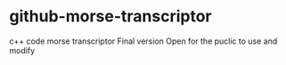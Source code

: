 # github-morse-transcriptor
c++ code morse transcriptor
Final version
Open for the puclic to use and modify
